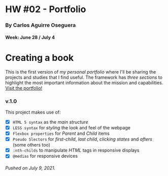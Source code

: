 # HW #02 - Portfolio
### By Carlos Aguirre Oseguera
#### Week: June 28 / July 4

# Creating a book

This is the first version of *my personal portfolio* where I'll be sharing the projects and studies that I find
useful. The framework has *three sections* to highlight the most important information about the mission and
capabilities. [Visit the portfolio!](https://ca2los.github.io/portfolio/)

### v.1.0

This project makes use of:

- [x] `HTML 5 syntax` as the *main structure*
- [x] `LESS syntax` for *styling* the look and feel of the webpage
- [x] `Flexbox properties` for *Parent* and *Child* items
- [x] `Pseudo Slectors` for *first-child*, *last child*, *clicking states* and *afters* (some others too)
- [x] `:nth-childs` to manipulate *HTML* tags in responsive displays
- [x] `@medias` for responsive devices

###### Pushed on July 9, 2021.